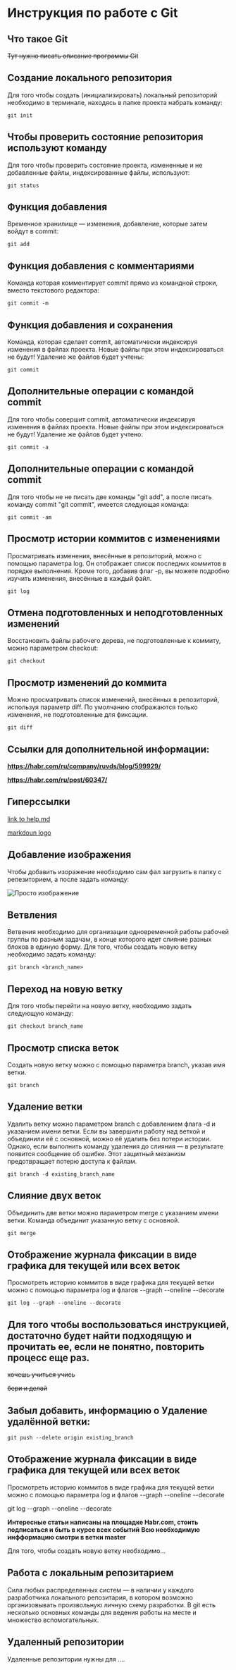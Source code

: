 # **Инструкция по работе с Git**

## Что такое Git

~~Тут нужно писать описание программы Git~~

## Создание локального репозитория

Для того чтобы создать (инициализировать)
локальный репозиторий необходимо в терминале,
находясь в папке проекта набрать команду:

    git init

## Чтобы проверить состояние репозитория используют команду
Для того чтобы проверить состояние проекта, измененные и не добавленные файлы, индексированные файлы, используют:

    git status

## Функция добавления 
Временное хранилище — изменения, добавление, которые затем войдут в commit:

    git add

## Функция добавления с комментариями
Команда которая комментирует commit прямо из командной строки, вместо текстового редактора:

    git commit -m

## Функция добавления и сохранения
Команда, которая сделает commit, автоматически индексируя изменения в файлах проекта. Новые файлы при этом индексироваться не будут! Удаление же файлов будет учтены:

    git commit

## Дополнительные операции с командой commit
Для того чтобы совершит commit, автоматически индексируя изменения в файлах
проекта. Новые файлы при этом индексироваться не будут! Удаление же файлов
будет учтено:

    git commit -a

## Дополнительные операции с командой commit
Для того чтобы не не писать две команды "git add", а после писать команду commit "git commit", имеется следующая команда:

    git commit -am 

## Просмотр истории коммитов с изменениями
Просматривать изменения, внесённые в репозиторий, можно с помощью параметра log. Он отображает список последних коммитов в порядке выполнения. Кроме того, добавив флаг -p, вы можете подробно изучить изменения, внесённые в каждый файл.

    git log

## Отмена подготовленных и неподготовленных изменений
Восстановить файлы рабочего дерева, не подготовленные к коммиту, можно параметром checkout:

    git checkout

## Просмотр изменений до коммита
Можно просматривать список изменений, внесённых в репозиторий, используя параметр diff. По умолчанию отображаются только изменения, не подготовленные для фиксации.

    git diff 


## Ссылки для дополнительной информации:

**https://habr.com/ru/company/ruvds/blog/599929/**

**https://habr.com/ru/post/60347/**


## Гиперссылки

[link to help.md](./HELP.md)


[markdoun logo](https://miro.medium.com/max/1400/1*bvMUGHtl8oJP5rZPV7X8eg.png)

## Добавление изображения

Чтобы добавить изоражение необходимо сам фал загрузить в папку с репезиторием, а после задать команду:

![Просто изображение](Prosto.png)

## Ветвления

Ветвения необходимо для организации одновременной работы рабочей группы по разным задачам, в конце которого идет слияние разных блоков в единую форму. Для того, чтобы создать новую ветку необходимо задать команду:

    git branch <branch_name>


## Переход на новую ветку
Для того чтобы перейти на новую ветку, необходимо задать следующую команду:

    git checkout branch_name


## Просмотр списка веток
 
Создать новую ветку можно с помощью параметра branch, указав имя ветки.

    git branch

## Удаление ветки 

Удалить ветку можно параметром branch с добавлением флага -d и указанием имени ветки. Если вы завершили работу над веткой и объединили её с основной, можно её удалить без потери истории. Однако, если выполнить команду удаления до слияния — в результате появится сообщение об ошибке. Этот защитный механизм предотвращает потерю доступа к файлам.

    git branch -d existing_branch_name

## Слияние двух веток

Объединить две ветки можно параметром merge с указанием имени ветки. Команда объединит указанную ветку с основной.

    git merge

## Отображение журнала фиксации в виде графика для текущей или всех веток

Просмотреть историю коммитов в виде графика для текущей ветки можно с помощью параметра log и флагов --graph --oneline --decorate

    git log --graph --oneline --decorate


## Для того чтобы воспользоваться инструкцией, достаточно будет найти подходящую и прочитать ее, если не понятно, повторить процесс еще раз.

~~хочешь учиться учись~~

~~бери и делай~~

## Забыл добавить, информацию о Удаление удалённой ветки:

    git push --delete origin existing_branch

    
## Отображение журнала фиксации в виде графика для текущей или всех веток

Просмотреть историю коммитов в виде графика для текущей ветки можно с помощью параметра log и флагов --graph --oneline --decorate 

git log --graph --oneline --decorate

**Интересные статьи написаны на площадке Habr.com, стоить подписаться и быть в курсе всех событий**
**Всю необходимую инфформацию смотри в ветки master**

Для того, чтобы создать новую ветку необходимо...


## Работа с локальным репозитарием


Сила любых распределенных систем — в наличии у каждого разработчика локального
репозитария, в котором возможно организовывать произвольную личную схему
разработки. В git есть несколько основных команды для ведения работы на месте и
множество вспомогательных.



## Удаленный репозитории

Удаленные репозитории нужны для ....
